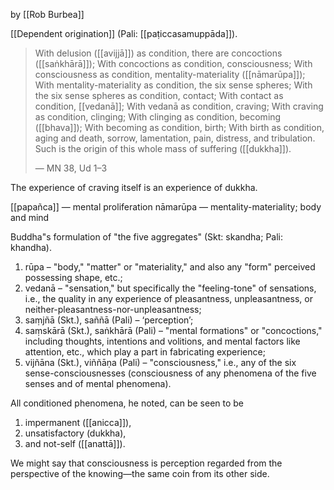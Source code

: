 by [[Rob Burbea]]

[[Dependent origination]] (Pali: [[paṭiccasamuppāda]]).

> With delusion ([[avijjā]]) as condition, there are concoctions ([[saṅkhārā]]);
> With concoctions as condition, consciousness;
> With consciousness as condition, mentality-materiality ([[nāmarūpa]]);
> With mentality-materiality as condition, the six sense spheres;
> With the six sense spheres as condition, contact;
> With contact as condition, [[vedanā]];
> With vedanā as condition, craving;
> With craving as condition, clinging;
> With clinging as condition, becoming ([[bhava]]);
> With becoming as condition, birth;
> With birth as condition, aging and death, sorrow, lamentation, pain, distress, and tribulation.
> Such is the origin of this whole mass of suffering ([[dukkha]]).
>
> — MN 38, Ud 1–3

The experience of craving itself is an experience of dukkha.

[[papañca]] — mental proliferation
nāmarūpa — mentality-materiality; body and mind

Buddha"s formulation of "the five aggregates" (Skt: skandha; Pali: khandha).

1. rūpa – "body," "matter" or "materiality," and also any "form" perceived possessing shape, etc.;
2. vedanā – "sensation," but specifically the "feeling-tone" of sensations, i.e., the quality in any experience of pleasantness, unpleasantness, or neither-pleasantness-nor-unpleasantness;
3. saṃjñā (Skt.), saññā (Pali) – ‘perception’;
4. saṃskārā (Skt.), saṅkhārā (Pali) – "mental formations" or "concoctions," including thoughts, intentions and volitions, and mental factors like attention, etc., which play a part in fabricating experience;
5. vijñāna (Skt.), viññāṇa (Pali) – "consciousness," i.e., any of the six sense-consciousnesses (consciousness of any phenomena of the five senses and of mental phenomena).

All conditioned phenomena, he noted, can be seen to be

1. impermanent ([[anicca]]),
2. unsatisfactory (dukkha),
3. and not-self ([[anattā]]).

We might say that consciousness is perception regarded from the perspective of the knowing—the same coin from its other side.
